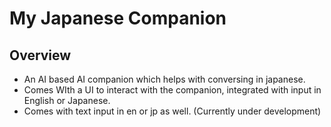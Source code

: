 # My Japanese Companion

## Overview

- An AI based AI companion which helps with conversing in japanese.
- Comes WIth a UI to interact with the companion, integrated with input in English or Japanese.
- Comes with text input in en or jp as well. (Currently under development)

<!-- ## How to Setup:
1. Download the code zip file and unzip it.
2. Open the folder with the coding platform of your choice.
3. Open a new terminal window and run  -->